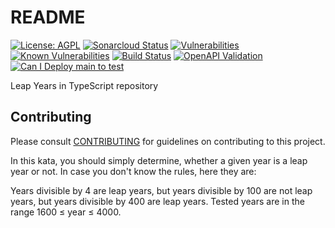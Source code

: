 # README

[![License: AGPL](https://img.shields.io/badge/License-AGPL-blue.svg)](https://github.com/gotreasa/leap-years-in-typescript/blob/main/LICENSE)
[![Sonarcloud Status](https://sonarcloud.io/api/project_badges/measure?project=gotreasa_leap-years-in-typescript&metric=alert_status)](https://sonarcloud.io/dashboard?id=gotreasa_leap-years-in-typescript)
[![Vulnerabilities](https://sonarcloud.io/api/project_badges/measure?project=gotreasa_leap-years-in-typescript&metric=vulnerabilities)](https://sonarcloud.io/summary/new_code?id=gotreasa_leap-years-in-typescript)
[![Known Vulnerabilities](https://snyk.io/test/github/gotreasa/leap-years-in-typescript/badge.svg)](https://snyk.io/test/github/gotreasa/leap-years-in-typescript)
[![Build Status](https://github.com/gotreasa/leap-years-in-typescript/actions/workflows/pipeline.yml/badge.svg)](https://github.com/gotreasa/leap-years-in-typescript/actions/workflows/pipeline.yml)
[![OpenAPI Validation](https://validator.swagger.io/validator?url=https://raw.githubusercontent.com/gotreasa/leap-years-in-typescript/main/openapi.yaml)](https://editor.swagger.io/?url=https://raw.githubusercontent.com/gotreasa/leap-years-in-typescript/main/openapi.yaml)
[![Can I Deploy main to test](https://gotreasa.pactflow.io/pacticipants/leap-years-in-typescript_app/branches/main/latest-version/can-i-deploy/to-environment/test/badge)](https://gotreasa.pactflow.io/hal-browser/browser.html#https://gotreasa.pactflow.io/pacticipants/leap-years-in-typescript_app/branches/main/latest-version/can-i-deploy/to-environment/test/badge)

Leap Years in TypeScript repository

## Contributing

Please consult [CONTRIBUTING](./CONTRIBUTING.md) for guidelines on contributing to this project.

In this kata, you should simply determine, whether a given year is a leap year or not. In case you don't know the rules, here they are:

Years divisible by 4 are leap years,
but years divisible by 100 are not leap years,
but years divisible by 400 are leap years.
Tested years are in the range 1600 ≤ year ≤ 4000.

